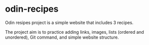 # odin-recipes
Odin resipes project is a simple website that includes 3 recipes.

The project aim is to practice adding links, images, lists (ordered and unordered), Git command, and simple website structure.